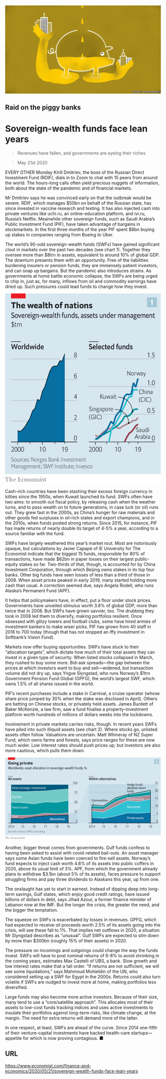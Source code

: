 ![](./images/20200523_FND001_0.jpg)

## Raid on the piggy banks

# Sovereign-wealth funds face lean years

> Revenues have fallen, and governments are eyeing their riches

> May 21st 2020

EVERY OTHER Monday Kirill Dmitriev, the boss of the Russian Direct Investment Fund (RDIF), dials in to Zoom to chat with 15 peers from around the world. The hours-long calls often yield precious nuggets of information, both about the state of the pandemic and of financial markets.

Mr Dmitriev says he was convinced early on that the outbreak would be severe. RDIF, which manages $50bn on behalf of the Russian state, has since invested in vaccine research and testing. It has also injected cash into private ventures like uchi.ru, an online-education platform, and ivi.ru, Russia’s Netflix. Meanwhile other sovereign funds, such as Saudi Arabia’s Public Investment Fund (PIF), have taken advantage of bargains in stockmarkets. In the first three months of the year PIF spent $8bn buying up stakes in companies ranging from Boeing to Uber.

The world’s 90-odd sovereign-wealth funds (SWFs) have gained significant clout in markets over the past two decades (see chart 1). Together they oversee more than $8trn in assets, equivalent to around 10% of global GDP. The downturn presents them with an opportunity. Free of the liabilities burdening insurers or pension funds, they are immensely patient investors, and can snap up bargains. But the pandemic also introduces strains. As governments at home battle economic collapse, the SWFs are being urged to chip in, just as, for many, inflows from oil and commodity earnings have dried up. Such pressures could lead funds to change how they invest.

![](./images/20200523_FNC651.png)

Cash-rich countries have been stashing their excess foreign currency in kitties since the 1950s, when Kuwait launched its fund. SWFs often have two aims: to smooth out fiscal policy, by releasing cash when the weather turns, and to pass wealth on to future generations, in case luck (or oil) runs out. They grew fast in the 2000s, as China’s hunger for raw materials and other goods fed surpluses in oil-rich states and export champions, and in the 2010s, when funds posted strong returns. Since 2015, for instance, PIF has made returns of nearly double its target of 4-5% a year, according to a source familiar with the fund.

SWFs have largely weathered this year’s market rout. Most are notoriously opaque, but calculations by Javier Capapé of IE University for The Economist indicate that the biggest 15 funds, responsible for 80% of transactions, have made $62bn in paper losses on their largest public-equity stakes so far. Two-thirds of that, though, is accounted for by China Investment Corporation, through which Beijing owns stakes in its top four banks. Other big funds have seen losses of less than a third of those in 2008. When asset prices peaked in early 2019, many started holding more cash than usual. A correction seemed due, says Angela Rodell, who runs Alaska’s Permanent Fund (APF).

It helps that policymakers have, in effect, put a floor under stock prices. Governments have unveiled stimulus worth 3.8% of global GDP, more than twice that in 2008. But SWFs have grown savvier, too. The drubbing they took in 2008 led them to diversify, making portfolios resilient. Once obsessed with glitzy towers and football clubs, some have hired armies of investment bankers to make wiser picks. PIF has grown from 40 staff in 2016 to 700 today (though that has not stopped an iffy investment in Softbank’s Vision Fund).

Markets now offer buying opportunities. SWFs have stuck to their “allocation targets”, which dictate how much of their total assets they can invest in a given type of security. When listed stocks collapsed in March, they rushed to buy some more. Bid-ask spreads—the gap between the prices at which investors want to buy and sell—widened, but transaction volume did not dry up, says Yngve Slyngstad, who runs Norway’s $1trn Government Pension Fund Global (GPFG), the world’s largest SWF, which owns 1.5% of all shares issued in the world.

PIF’s recent purchases include a stake in Carnival, a cruise operator (whose share price jumped by 30% when the stake was disclosed in April). Others are betting on Chinese stocks, or privately held assets. James Burdett of Baker McKenzie, a law firm, saw a fund finalise a property-investment platform worth hundreds of millions of dollars weeks into the lockdowns.

Involvement in private markets carries risks, though. In recent years SWFs have piled into such illiquid assets (see chart 2). Where stocks go, unlisted assets often follow. Valuations are uncertain. Matt Whineray of NZ Super Fund, which owns farms and forests, says price ranges for these are now much wider. Low interest rates should push prices up; but investors are also more cautious, which pulls them down.

![](./images/20200523_FNC658.png)

Another, bigger threat comes from governments. Gulf funds confess to having been asked to assist with covid-related bail-outs. An asset manager says some Asian funds have been coerced to fire-sell assets. Norway’s fund expects to inject cash worth 4.8% of its assets into public coffers in 2020, above its usual limit of 3%. APF, from which the government already plans to withdraw $3.1bn (about 5% of its assets), faces pressure to support struggling firms and pay three dividends to Alaskans this year, up from one.

The onslaught has yet to start in earnest. Instead of dipping deep into long-term savings, Gulf states, which enjoy good credit ratings, have issued billions of dollars in debt, says Jihad Azour, a former finance minister of Lebanon now at the IMF. But the longer the crisis, the greater the need, and the bigger the temptation.

The squeeze on SWFs is exacerbated by losses in revenues. GPFG, which had expected to receive oil proceeds worth 2.5% of its assets going into the crisis, will see these fall to 1%. That implies net outflows in 2020, a situation Mr Slyngstad describes as “unusual”. Gulf SWFs are expected to slim down by more than $300bn (roughly 15% of their assets) in 2020.

The pressure on incomings and outgoings could change the way the funds invest. SWFs will have to post nominal returns of 6-8% to avoid shrinking in the coming years, estimates Max Castelli of UBS, a bank. Slow growth and low interest rates make that a tall order. “If returns are not sufficient, we will see some liquidations,” says Mahmoud Mohieldin of the UN, who considered setting up a SWF for Egypt in the 2000s. Returns could also turn volatile if SWFs are nudged to invest more at home, making portfolios less diversified.

Large funds may also become more active investors. Because of their size, many tend to use a “core/satellite approach”. This allocates most of their assets to low-cost funds tracking indices and uses active investments to insulate their portfolios against long-term risks, like climate change, at the margin. The need for extra returns will demand more of the latter.

In one respect, at least, SWFs are ahead of the curve. Since 2014 one-fifth of their venture-capital investments have backed health-care startups—appetite for which is now proving contagious. ■

## URL

https://www.economist.com/finance-and-economics/2020/05/21/sovereign-wealth-funds-face-lean-years
